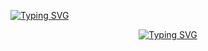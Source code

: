 [![Typing SVG](https://readme-typing-svg.demolab.com?font=Roboto+Condensed&weight=900&size=30&letterSpacing=letter-spacing%3A+0.2rem&duration=6000&pause=1000&color=44F7DF&center=true&width=440&lines=Welcome+to+HuaHungy's+page!!!;Witness+AI%2BRobot+Engineer%E2%80%98s+Growth)](https://git.io/typing-svg)
<div align="center">

[![Typing SVG](https://readme-typing-svg.demolab.com?font=Roboto+Condensed&weight=900&size=30&letterSpacing=letter-spacing%3A+0.2rem&duration=6000&pause=1000&color=44F7DF&center=true&width=440&lines=Welcome+to+HuaHungy's+page!!!;Witness+AI%2BRobot+Engineer%E2%80%98s+Growth)](https://git.io/typing-svg)

</div>
